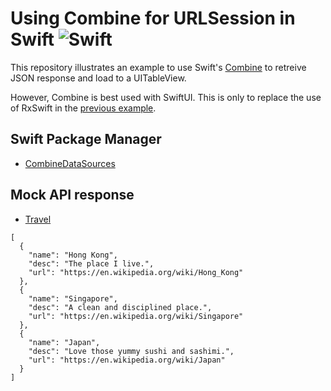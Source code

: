 # Using Combine for URLSession in Swift ![Swift](https://img.shields.io/badge/swift-5.0-brightgreen.svg)

This repository illustrates an example to use Swift's [Combine](https://developer.apple.com/documentation/combine) to retreive JSON response and load to a UITableView.

However, Combine is best used with SwiftUI. This is only to replace the use of RxSwift in the [previous example](https://github.com/calvinwkl/swift-uitableview).


## Swift Package Manager

- [CombineDataSources](https://github.com/CombineCommunity/CombineDataSources)

## Mock API response

- [Travel](https://api.myjson.com/bins/16w6h0)

```
[
  {
    "name": "Hong Kong",
    "desc": "The place I live.",
    "url": "https://en.wikipedia.org/wiki/Hong_Kong"
  },
  {
    "name": "Singapore",
    "desc": "A clean and disciplined place.",
    "url": "https://en.wikipedia.org/wiki/Singapore"
  },
  {
    "name": "Japan",
    "desc": "Love those yummy sushi and sashimi.",
    "url": "https://en.wikipedia.org/wiki/Japan"
  }
]
```
